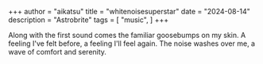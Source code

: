 +++
author = "aikatsu"
title = "whitenoisesuperstar"
date = "2024-08-14"
description = "Astrobrite"
tags = [
    "music",
]
+++

Along with the first sound comes the familiar goosebumps on my skin. A feeling I've felt before, a feeling I'll feel again. The noise washes over me, a wave of comfort and serenity.